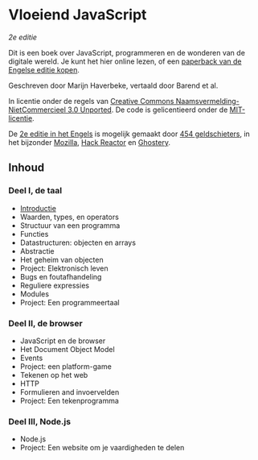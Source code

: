 # Vloeiend JavaScript
*2e editie*

Dit is een boek over JavaScript, programmeren en de wonderen van de digitale wereld. Je kunt het hier online lezen, of een [paperback van de Engelse editie kopen](http://www.amazon.com/gp/product/1593275846/ref=as_li_qf_sp_asin_il_tl?ie=UTF8&camp=1789&creative=9325&creativeASIN=1593275846&linkCode=as2&tag=marijhaver-20&linkId=VPXXXSRYC5COG5R5).

Geschreven door Marijn Haverbeke, vertaald door Barend et al.

In licentie onder de regels van [Creative Commons Naamsvermelding-NietCommercieel 3.0 Unported](http://creativecommons.org/licenses/by-nc/3.0/). De code is gelicentieerd onder de [MIT-licentie](http://opensource.org/licenses/MIT).

De [2e editie in het Engels](http://eloquentjavascript.net/) is mogelijk gemaakt door [454 geldschieters](http://eloquentjavascript.net/backers.html), in het bijzonder [Mozilla](https://www.mozilla.org/nl/), [Hack Reactor](http://www.hackreactor.com/) en [Ghostery](https://www.ghostery.com/).

## Inhoud

### Deel I, de taal
* [Introductie](Introductie.md)
* Waarden, types, en operators
* Structuur van een programma
* Functies
* Datastructuren: objecten en arrays
* Abstractie
* Het geheim van objecten
* Project: Elektronisch leven
* Bugs en foutafhandeling
* Reguliere expressies
* Modules
* Project: Een programmeertaal

### Deel II, de browser
* JavaScript en de browser
* Het Document Object Model
* Events
* Project: een platform-game
* Tekenen op het web
* HTTP
* Formulieren and invoervelden
* Project: Een tekenprogramma

### Deel III, Node.js
* Node.js
* Project: Een website om je vaardigheden te delen
